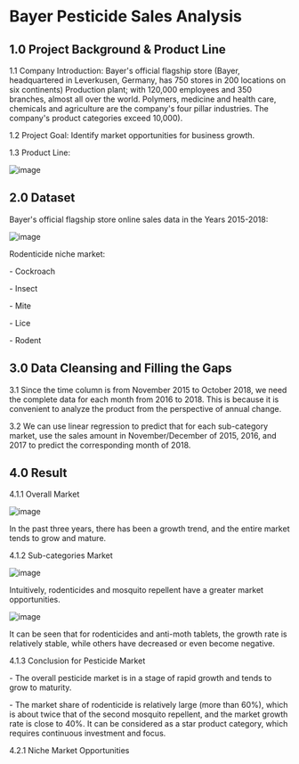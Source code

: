 # Bayer Pesticide Sales Analysis

## 1.0 Project Background & Product Line
1.1 Company Introduction: Bayer's official flagship store (Bayer, headquartered in Leverkusen, Germany, has 750 stores in 200 locations on six continents)
Production plant; with 120,000 employees and 350 branches, almost all over the world. Polymers, medicine and health care, chemicals and agriculture are the company's four pillar industries. The company's product categories exceed 10,000).<p>
1.2 Project Goal: Identify market opportunities for business growth.<p>
1.3 Product Line:<p>
![image](https://user-images.githubusercontent.com/24800888/176578273-bb788168-6d98-458d-aa1b-c4132dabb7e6.png)

## 2.0 Dataset
Bayer's official flagship store online sales data in the Years 2015-2018:<p>
![image](https://user-images.githubusercontent.com/24800888/176578397-4faf7401-365e-4352-af41-9ea35e5ad381.png)
<p>
Rodenticide niche market:<p>
- Cockroach<p>
- Insect<p>
- Mite<p>
- Lice<p>
- Rodent

## 3.0 Data Cleansing and Filling the Gaps
3.1 Since the time column is from November 2015 to October 2018, we need the complete data for each month from 2016 to 2018.
This is because it is convenient to analyze the product from the perspective of annual change.<p>
3.2 We can use linear regression to predict that for each sub-category market, use the sales amount in November/December of 2015, 2016, and 2017 to predict the corresponding month of 2018.

## 4.0 Result
4.1.1 Overall Market <p>
![image](https://user-images.githubusercontent.com/24800888/176580799-1d93ae52-b096-4532-9642-ebcb77d4a7dc.png)
<p>In the past three years, there has been a growth trend, and the entire market tends to grow and mature. <p>
4.1.2 Sub-categories Market

![image](https://user-images.githubusercontent.com/24800888/176581616-b03ebff1-1140-4da6-8bd5-f4bb7eb92b14.png)
<p>Intuitively, rodenticides and mosquito repellent have a greater market opportunities.

![image](https://user-images.githubusercontent.com/24800888/176582442-5a2f9ba1-afac-46b0-a995-4d330812ebdd.png)
<p>It can be seen that for rodenticides and anti-moth tablets, the growth rate is relatively stable, while others have decreased or even become negative.<p>
4.1.3 Conclusion for Pesticide Market<p>
- The overall pesticide market is in a stage of rapid growth and tends to grow to maturity.<p>
- The market share of rodenticide is relatively large (more than 60%), which is about twice that of the second mosquito repellent, and the market growth rate is close to 40%. It can be considered as a star product category, which requires continuous investment and focus.<p>
4.2.1 Niche Market Opportunities <p>





